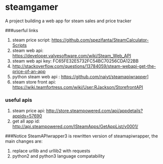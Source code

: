 # steamgamer
A project building a web app for steam sales and price tracker

###userful links

1. steam price script: https://github.com/spezifanta/SteamCalculator-Scripts
2. steam web api: https://developer.valvesoftware.com/wiki/Steam_Web_API
3. steam web api key: FC65FE32E5732FC54BC70256CDA122BB
4. http://stackoverflow.com/questions/13784059/steam-webapi-get-the-price-of-an-app
5. python steam web api : https://github.com/naiyt/steamapiwrapper]
6. steam store front api: https://wiki.teamfortress.com/wiki/User:RJackson/StorefrontAPI

### useful apis
1. steam price api: http://store.steampowered.com/api/appdetails?appids=57690
2. get all app id: http://api.steampowered.com/ISteamApps/GetAppList/v0001/

###Notice
SteamAPIwrapper3 is rewritten version of steamapiwrapper, the main changes are:
1. replace urllib and urllib2 with requests
2. python2 and python3 language compatability